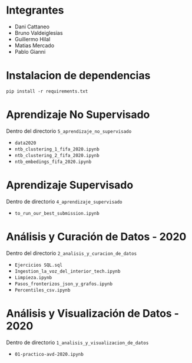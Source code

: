 # Integrantes

* Dani Cattaneo
* Bruno Valdeiglesias
* Guillermo Hilal
* Matias Mercado
* Pablo Gianni

# Instalacion de dependencias
`pip install -r requirements.txt`

# Aprendizaje No Supervisado
Dentro del directorio `5_aprendizaje_no_supervisado`

* `data2020`
* `ntb_clustering_1_fifa_2020.ipynb`
* `ntb_clustering_2_fifa_2020.ipynb`
* `ntb_embedings_fifa_2020.ipynb`

# Aprendizaje Supervisado
Dentro de directorio `4_aprendizaje_supervisado`

* `to_run_our_best_submission.ipynb`

# Análisis y Curación de Datos - 2020
Dentro del directorio `2_analisis_y_curacion_de_datos`

* `Ejercicios SQL.sql`
* `Ingestion_la_voz_del_interior_tech.ipynb`
* `Limpieza.ipynb`
* `Pasos_fronterizos_json_y_grafos.ipynb`
* `Percentiles_csv.ipynb`

# Análisis y Visualización de Datos - 2020
Dentro de directorio `1_analisis_y_visualizacion_de_datos`

* `01-practico-avd-2020.ipynb`
